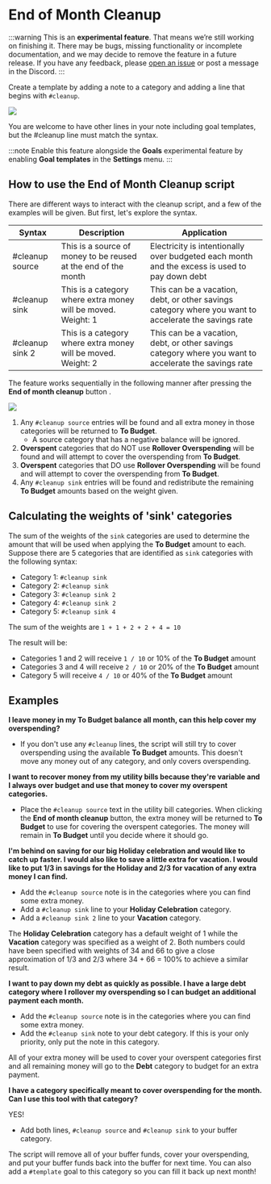 # End of Month Cleanup

:::warning
This is an **experimental feature**. That means we’re still working on finishing it. There may be bugs, missing functionality or incomplete documentation, and we may decide to remove the feature in a future release. If you have any feedback, please [open an issue](https://github.com/actualbudget/actual/issues) or post a message in the Discord.
:::

Create a template by adding a note to a category and adding a line that begins with `#cleanup`.

![](/img/monthly-cleanup/cleanup-02.png)

You are welcome to have other lines in your note including goal templates, but the #cleanup line must match the syntax.

:::note
Enable this feature alongside the **Goals** experimental feature by enabling **Goal templates** in the **Settings** menu.
:::

## How to use the End of Month Cleanup script

There are different ways to interact with the cleanup script, and a few of the examples will be given. But first, let's explore the syntax.

<!-- prettier-ignore -->
|Syntax|Description|Application|
|---|---|---|
|#cleanup source|This is a source of money to be reused at the end of the month|Electricity is intentionally over budgeted each month and the excess is used to pay down debt|
|#cleanup sink|This is a category where extra money will be moved. Weight: 1|This can be a vacation, debt, or other savings category where you want to accelerate the savings rate|
|#cleanup sink 2|This is a category where extra money will be moved. Weight: 2|This can be a vacation, debt, or other savings category where you want to accelerate the savings rate|

The feature works sequentially in the following manner after pressing the **End of month cleanup** button .

![](/img/monthly-cleanup/cleanup-01.png)

1.  Any `#cleanup source` entries will be found and all extra money in those categories will be returned to **To Budget**.
    - A source category that has a negative balance will be ignored.
2.  **Overspent** categories that do NOT use **Rollover Overspending** will be found and will attempt to cover the overspending from **To Budget**.
3.  **Overspent** categories that DO use **Rollover Overspending** will be found and will attempt to cover the overspending from **To Budget**.
4.  Any `#cleanup sink` entries will be found and redistribute the remaining **To Budget** amounts based on the weight given.

## Calculating the weights of 'sink' categories

The sum of the weights of the `sink` categories are used to determine the amount that will be used when applying the **To Budget** amount to each.
Suppose there are 5 categories that are identified as `sink` categories with the following syntax:

- Category 1: `#cleanup sink`
- Category 2: `#cleanup sink`
- Category 3: `#cleanup sink 2`
- Category 4: `#cleanup sink 2`
- Category 5: `#cleanup sink 4`

The sum of the weights are `1 + 1 + 2 + 2 + 4 = 10`

The result will be:

- Categories 1 and 2 will receive `1 / 10` or 10% of the **To Budget** amount
- Categories 3 and 4 will receive `2 / 10` or 20% of the **To Budget** amount
- Category 5 will receive `4 / 10` or 40% of the **To Budget** amount

## Examples

**I leave money in my To Budget balance all month, can this help cover my overspending?**

- If you don't use any `#cleanup` lines, the script will still try to cover overspending using the available **To Budget** amounts. This doesn't move any money out of any category, and only covers overspending.

**I want to recover money from my utility bills because they're variable and I always over budget and use that money to cover my overspent categories.**

- Place the `#cleanup source` text in the utility bill categories. When clicking the **End of month cleanup** button, the extra money will be returned to **To Budget** to use for covering the overspent categories. The money will remain in **To Budget** until you decide where it should go.

**I'm behind on saving for our big Holiday celebration and would like to catch up faster. I would also like to save a little extra for vacation. I would like to put 1/3 in savings for the Holiday and 2/3 for vacation of any extra money I can find.**

- Add the `#cleanup source` note is in the categories where you can find some extra money.
- Add a `#cleanup sink` line to your **Holiday Celebration** category.
- Add a `#cleanup sink 2` line to your **Vacation** category.

The **Holiday Celebration** category has a default weight of 1 while the **Vacation** category was specified as a weight of 2. Both numbers could have been specified with weights of 34 and 66 to give a close approximation of 1/3 and 2/3 where 34 + 66 = 100% to achieve a similar result.

**I want to pay down my debt as quickly as possible. I have a large debt category where I rollover my overspending so I can budget an additional payment each month.**

- Add the `#cleanup source` note is in the categories where you can find some extra money.
- Add the `#cleanup sink` note to your debt category. If this is your only priority, only put the note in this category.

All of your extra money will be used to cover your overspent categories first and all remaining money will go to the **Debt** category to budget for an extra payment.

**I have a category specifically meant to cover overspending for the month. Can I use this tool with that category?**

YES!

- Add both lines, `#cleanup source` and `#cleanup sink` to your buffer category.

The script will remove all of your buffer funds, cover your overspending, and put your buffer funds back into the buffer for next time. You can also add a `#template` goal to this category so you can fill it back up next month!
